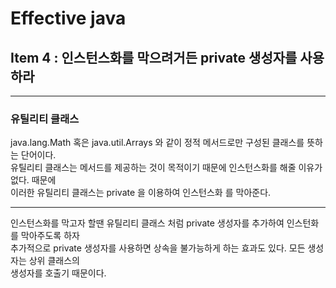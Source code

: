# Effective java
## Item 4 : 인스턴스화를 막으려거든 private 생성자를 사용하라

***

### 유틸리티 클래스
java.lang.Math 혹은 java.util.Arrays 와 같이 정적 메서드로만 구성된 클래스를 뜻하는 단어이다.  
유틸리티 클래스는 메서드를 제공하는 것이 목적이기 때문에 인스턴스화를 해줄 이유가 없다. 때문에  
이러한 유틸리티 클래스는 private 을 이용하여 인스턴스화 를 막아준다.

***
인스턴스화를 막고자 할땐 유틸리티 클래스 처럼 private 생성자를 추가하여 인스턴화를 막아주도록 하자  
추가적으로 private 생성자를 사용하면 상속을 불가능하게 하는 효과도 있다. 모든 생성자는 상위 클래스의   
생성자를 호출기 때문이다.